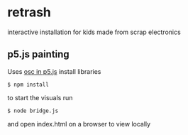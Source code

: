 # retrash
interactive installation for kids made from scrap electronics

## p5.js painting
Uses [osc in p5.js](https://github.com/genekogan/p5js-osc)
install libraries 
~~~
$ npm install
~~~
to start the visuals run 
~~~
$ node bridge.js
~~~
and open index.html on a browser to view locally



